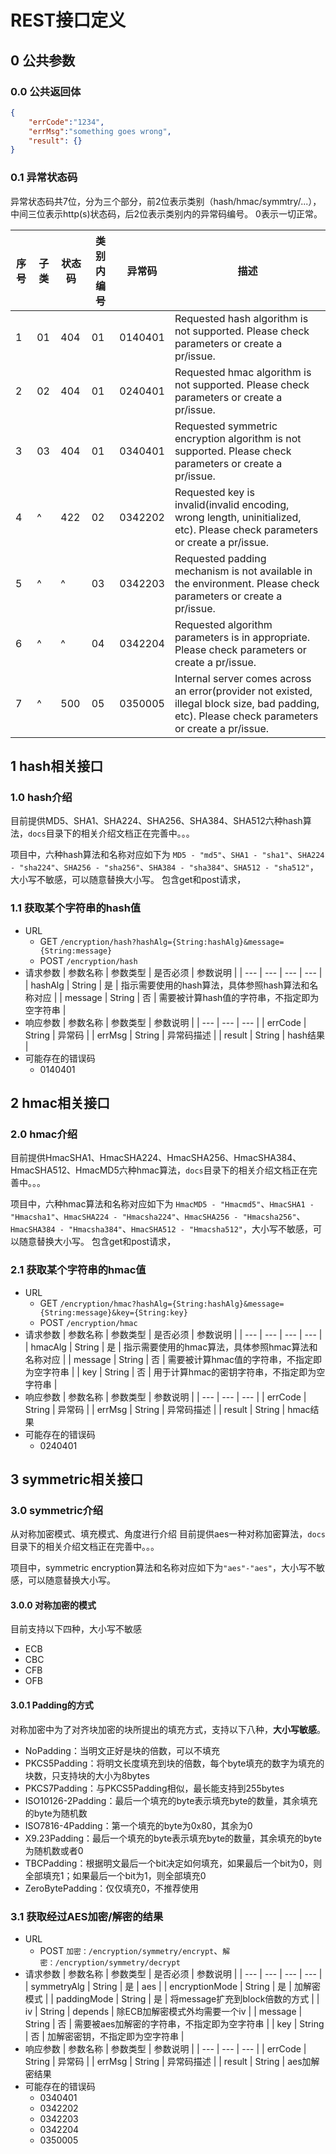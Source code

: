 
# REST接口定义
## 0 公共参数
### 0.0 公共返回体
```JSON
{
    "errCode":"1234",
    "errMsg":"something goes wrong",
    "result": {}
}
```
### 0.1 异常状态码
异常状态码共7位，分为三个部分，前2位表示类别（hash/hmac/symmtry/...），中间三位表示http(s)状态码，后2位表示类别内的异常码编号。
0表示一切正常。

| 序号 | 子类 | 状态码 | 类别内编号 | 异常码 | 描述 |
| --- | --- | --- | --- | --- | --- | 
| 1 | 01 | 404 | 01 | 0140401 | Requested hash algorithm is not supported. Please check parameters or create a pr/issue. |
| 2 | 02 | 404 | 01 | 0240401 | Requested hmac algorithm is not supported. Please check parameters or create a pr/issue. |
| 3 | 03 | 404 | 01 | 0340401 | Requested symmetric encryption algorithm is not supported. Please check parameters or create a pr/issue. |
| 4 | ^ | 422 | 02 | 0342202 | Requested key is invalid(invalid encoding, wrong length, uninitialized, etc). Please check parameters or create a pr/issue. |
| 5 | ^ | ^ | 03 | 0342203 | Requested padding mechanism is not available in the environment. Please check parameters or create a pr/issue. |
| 6 | ^ | ^ | 04 | 0342204 | Requested algorithm parameters is in appropriate. Please check parameters or create a pr/issue. |
| 7 | ^ | 500 | 05 | 0350005 | Internal server comes across an error(provider not existed, illegal block size, bad padding, etc). Please check parameters or create a pr/issue. |



## 1 hash相关接口
### 1.0 hash介绍
目前提供MD5、SHA1、SHA224、SHA256、SHA384、SHA512六种hash算法，```docs```目录下的相关介绍文档正在完善中。。。

项目中，六种hash算法和名称对应如下为 ```MD5 - "md5"```、```SHA1 - "sha1"```、```SHA224 - "sha224"```、```SHA256 - "sha256"```、```SHA384 - "sha384"```、```SHA512 - "sha512"```，大小写不敏感，可以随意替换大小写。
包含get和post请求，

### 1.1 获取某个字符串的hash值
- URL
    - GET ```/encryption/hash?hashAlg={String:hashAlg}&message={String:message}```
    - POST ```/encryption/hash```
- 请求参数
    | 参数名称 | 参数类型 | 是否必须 | 参数说明 |
    | --- | --- | --- | --- |
    | hashAlg | String | 是 | 指示需要使用的hash算法，具体参照hash算法和名称对应 |
    | message | String | 否 | 需要被计算hash值的字符串，不指定即为空字符串 |
- 响应参数
    | 参数名称 | 参数类型 | 参数说明 | 
    | --- | --- | --- |
    | errCode | String | 异常码 |
    | errMsg | String | 异常码描述 |
    | result | String | hash结果 |
- 可能存在的错误码
    - 0140401
    

## 2 hmac相关接口
### 2.0 hmac介绍
目前提供HmacSHA1、HmacSHA224、HmacSHA256、HmacSHA384、HmacSHA512、HmacMD5六种hmac算法，```docs```目录下的相关介绍文档正在完善中。。。

项目中，六种hmac算法和名称对应如下为 ```HmacMD5 - "Hmacmd5"```、```HmacSHA1 - "Hmacsha1"```、```HmacSHA224 - "Hmacsha224"```、```HmacSHA256 - "Hmacsha256"```、```HmacSHA384 - "Hmacsha384"```、```HmacSHA512 - "Hmacsha512"```，大小写不敏感，可以随意替换大小写。
包含get和post请求，

### 2.1 获取某个字符串的hmac值
- URL
    - GET ```/encryption/hmac?hashAlg={String:hashAlg}&message={String:message}&key={String:key}```
    - POST ```/encryption/hmac```
- 请求参数
    | 参数名称 | 参数类型 | 是否必须 | 参数说明 |
    | --- | --- | --- | --- |
    | hmacAlg | String | 是 | 指示需要使用的hmac算法，具体参照hmac算法和名称对应 |
    | message | String | 否 | 需要被计算hmac值的字符串，不指定即为空字符串 |
    | key | String | 否 | 用于计算hmac的密钥字符串，不指定即为空字符串 | 
- 响应参数
    | 参数名称 | 参数类型 | 参数说明 | 
    | --- | --- | --- |
    | errCode | String | 异常码 |
    | errMsg | String | 异常码描述 |
    | result | String | hmac结果
- 可能存在的错误码
    - 0240401 

## 3 symmetric相关接口
### 3.0 symmetric介绍
从对称加密模式、填充模式、角度进行介绍
目前提供aes一种对称加密算法，```docs```目录下的相关介绍文档正在完善中。。。

项目中，symmetric encryption算法和名称对应如下为```"aes"-"aes"```，大小写不敏感，可以随意替换大小写。

#### 3.0.0 对称加密的模式
目前支持以下四种，大小写不敏感
- ECB
- CBC
- CFB
- OFB

#### 3.0.1 Padding的方式
对称加密中为了对齐块加密的块所提出的填充方式，支持以下八种，**大小写敏感**。
- NoPadding：当明文正好是块的倍数，可以不填充
- PKCS5Padding：将明文长度填充到块的倍数，每个byte填充的数字为填充的块数，只支持块的大小为8bytes
- PKCS7Padding：与PKCS5Padding相似，最长能支持到255bytes
- ISO10126-2Padding：最后一个填充的byte表示填充byte的数量，其余填充的byte为随机数
- ISO7816-4Padding：第一个填充的byte为0x80，其余为0
- X9.23Padding：最后一个填充的byte表示填充byte的数量，其余填充的byte为随机数或者0
- TBCPadding：根据明文最后一个bit决定如何填充，如果最后一个bit为0，则全部填充1；如果最后一个bit为1，则全部填充0
- ZeroBytePadding：仅仅填充0，不推荐使用

### 3.1 获取经过AES加密/解密的结果
- URL
    - POST ```加密：/encryption/symmetry/encrypt```、```解密：/encryption/symmetry/decrypt```
- 请求参数
    | 参数名称 | 参数类型 | 是否必须 | 参数说明 |
    | --- | --- | --- | --- |
    | symmetryAlg | String | 是 | aes |
    | encryptionMode | String | 是 | 加解密模式 |
    | paddingMode | String | 是 | 将message扩充到block倍数的方式 | 
    | iv | String | depends | 除ECB加解密模式外均需要一个iv |
    | message | String | 否 | 需要被aes加解密的字符串，不指定即为空字符串 |
    | key | String | 否 | 加解密密钥，不指定即为空字符串 | 
- 响应参数
    | 参数名称 | 参数类型 | 参数说明 | 
    | --- | --- | --- |
    | errCode | String | 异常码 |
    | errMsg | String | 异常码描述 |
    | result | String | aes加解密结果
- 可能存在的错误码
    - 0340401
    - 0342202
    - 0342203
    - 0342204
    - 0350005